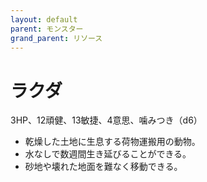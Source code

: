 ```yaml
---
layout: default
parent: モンスター
grand_parent: リソース
---
```


# ラクダ

3HP、12頑健、13敏捷、4意思、噛みつき（d6）

- 乾燥した土地に生息する荷物運搬用の動物。
- 水なしで数週間生き延びることができる。
- 砂地や壊れた地面を難なく移動できる。
